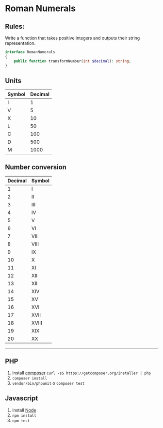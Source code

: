 # Roman Numerals

## Rules:

Write a function that takes positive integers and outputs their string representation.

```php
interface RomanNumerals
{
    public function transformNumber(int $decimal): string;
}
```

## Units
| Symbol  | Decimal  |
| ------- | -------- |
| I       |    1     |
| V       |    5     |
| X       |   10     |
| L       |   50     |
| C       |  100     |
| D       |  500     |
| M       | 1000     |


## Number conversion
| Decimal  | Symbol   |
| -------- | -------- |
| 1        | I        |
| 2        | II       |
| 3        | III      |
| 4        | IV       |
| 5        | V        |
| 6        | VI       |
| 7        | VII      |
| 8        | VIII     |
| 9        | IX       |
| 10       | X        |
| 11       | XI       |
| 12       | XII      |
| 13       | XII      |
| 14       | XIV      |
| 15       | XV       |
| 16       | XVI      |
| 17       | XVII     |
| 18       | XVIII    |
| 19       | XIX      |
| 20       | XX       |

---

## PHP

1. Install [composer](https://getcomposer.org/) `curl -sS https://getcomposer.org/installer | php`
2. `composer install`
3. `vendor/bin/phpunit` o `composer test`

## Javascript

1. Install [Node](http://nodejs.org/)
2. `npm install`
3. `npm test`
